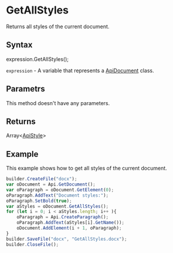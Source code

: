 # GetAllStyles

Returns all styles of the current document.

## Syntax

expression.GetAllStyles();

`expression` - A variable that represents a [ApiDocument](../ApiDocument.md) class.

## Parametrs

This method doesn't have any parameters.

## Returns

Array<[ApiStyle](../../ApiStyle/ApiStyle.md)>

## Example

This example shows how to get all styles of the current document.

```javascript
builder.CreateFile("docx");
var oDocument = Api.GetDocument();
var oParagraph = oDocument.GetElement(0);
oParagraph.AddText("Document styles:");
oParagraph.SetBold(true);
var aStyles = oDocument.GetAllStyles();
for (let i = 0; i < aStyles.length; i++ ){
	oParagraph = Api.CreateParagraph();
	oParagraph.AddText(aStyles[i].GetName());
	oDocument.AddElement(i + 1, oParagraph);
}
builder.SaveFile("docx", "GetAllStyles.docx");
builder.CloseFile();
```